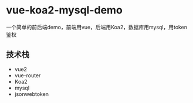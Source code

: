 # vue-koa2-mysql-demo
一个简单的前后端demo，前端用vue，后端用Koa2，数据库用mysql，用token鉴权

## 技术栈
* vue2
* vue-router
* Koa2
* mysql
* jsonwebtoken


